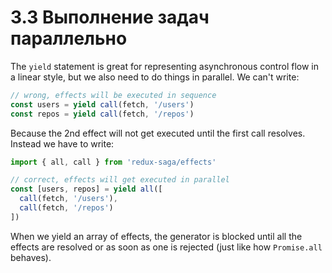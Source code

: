 # 3.3 Выполнение задач параллельно

The `yield` statement is great for representing asynchronous control flow in a linear style, but we also need to do things in parallel. We can't write:

```javascript
// wrong, effects will be executed in sequence
const users = yield call(fetch, '/users')
const repos = yield call(fetch, '/repos')
```

Because the 2nd effect will not get executed until the first call resolves. Instead we have to write:

```javascript
import { all, call } from 'redux-saga/effects'

// correct, effects will get executed in parallel
const [users, repos] = yield all([
  call(fetch, '/users'),
  call(fetch, '/repos')
])
```

When we yield an array of effects, the generator is blocked until all the effects are resolved or as soon as one is rejected \(just like how `Promise.all` behaves\).

